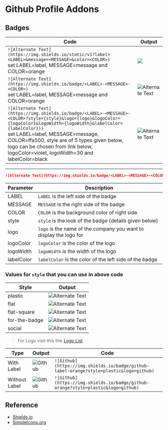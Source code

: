 # Github Profile Addons

## Badges

|Code|Output|
|-|-|
|`![Alternate Text](https://img.shields.io/static/v1?label=<LABEL>&message=<MESSAGE>&color=<COLOR>)`<br>set LABEL=label, MESSAGE=message and COLOR=orange|![](https://img.shields.io/static/v1?label=label&message=message&color=orange)|
|`![Alternate Text](https://img.shields.io/badge/<LABEL>-<MESSAGE>-<COLOR>)`<br>set LABEL=label, MESSAGE=message and COLOR=orange|![Alternate Text](https://img.shields.io/badge/label-message-orange)|
|`![Alternate Text](https://img.shields.io/badge/<LABEL>-<MESSAGE>-<COLOR>?style={style}&logo={logo}&logoColor={logoColor}&logoWidth={logoWidth}&labelColor={labelColor}))`<br>set LABEL=label, MESSAGE=message, COLOR=ffa500, style are of 5 types given below, logo can be chosen from link below, logoColor=violet, logoWidth=30 and labelColor=black|![Alternate Text](https://img.shields.io/badge/label-message-ffa500?style=flat-square&logo=github&logoColor=violet&logoWidth=30&labelColor=black)|

---

```md
![Alternate Text](https://img.shields.io/badge/<LABEL>-<MESSAGE>-<COLOR>?style={style}&logo={logo}&logoColor={logoColor}&logoWidth={logoWidth}&labelColor={labelColor}))
```

|Parameter|Description|
|-|-|
|LABEL|`LABEL` is the left side of the badge|
|MESSAGE|`MESSAGE` is the right side of the badge|
|COLOR|`COLOR` is the background color of right side|
|style|`style` is the look of the badge (details given below)|
|logo|`logo` is the name of the company you want to display the logo for|
|logoColor|`logoColor` is the color of the logo|
|logoWidth|`logoWidth` is the width of the logo|
|labelColor|`labelColor` is the color of the left side of the badge|

### Values for `style` that you can use in above code

|Style|Output|
|-|-|
|plastic|![Alternate Text](https://img.shields.io/badge/label-message-orange?style=plastic)|
|flat|![Alternate Text](https://img.shields.io/badge/label-message-orange?style=flat)|
|flat-square|![Alternate Text](https://img.shields.io/badge/label-message-orange?style=flat-square)|
|for-the-badge|![Alternate Text](https://img.shields.io/badge/label-message-orange?style=for-the-badge)|
|social|![Alternate Text](https://img.shields.io/badge/label-message-orange?style=social)|

> For Logo visit this link [Logo List](https://simpleicons.org/)

|Type|Output|Code|
|-|-|-|
|With Label|![Github](https://img.shields.io/badge/github-label-orange?style=plastic&logo=github)|`![Github](https://img.shields.io/badge/github-label-orange?style=plastic&logo=github)`|
|Without Label|![Github](https://img.shields.io/badge/github-orange?style=plastic&logo=github)|`![Github](https://img.shields.io/badge/github-orange?style=plastic&logo=github)`|

## Reference

- [Shields.io](https://shields.io/)
- [SimpleIcons.org](https://simpleicons.org/)
